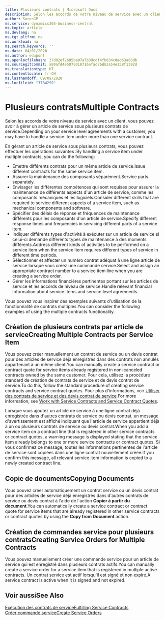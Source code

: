 ```yaml
---
title: Plusieurs contrats | Microsoft Docs
description: Selon les accords de votre niveau de service avec un client, vous pouvez avoir à gérer un article de service sous plusieurs contrats de service.
author: SorenGP
ms.service: dynamics365-business-central
ms.topic: article
ms.devlang: na
ms.tgt_pltfrm: na
ms.workload: na
ms.search.keywords: ''
ms.date: 04/01/2020
ms.author: edupont
ms.openlocfilehash: 37d02ef2685ba07a7b09cdf4fb034c0ad63a86db
ms.sourcegitcommit: a80afd4e5075018716efad76d82a54e158f1392d
ms.translationtype: HT
ms.contentlocale: fr-CH
ms.lasthandoff: 09/09/2020
ms.locfileid: "3784299"
---
```

# <a name="multiple-contracts"></a><span data-ttu-id="5fa94-103">Plusieurs contrats</span><span class="sxs-lookup"><span data-stu-id="5fa94-103">Multiple Contracts</span></span>
<span data-ttu-id="5fa94-104">Selon les accords de votre niveau de service avec un client, vous pouvez avoir à gérer un article de service sous plusieurs contrats de service.</span><span class="sxs-lookup"><span data-stu-id="5fa94-104">Depending on your service level agreements with a customer, you may have to handle a service item under more than one service contract.</span></span>  
  
<span data-ttu-id="5fa94-105">En gérant un article de service sous plusieurs contrats, vous pouvez effectuer les opérations suivantes :</span><span class="sxs-lookup"><span data-stu-id="5fa94-105">By handling a service item under multiple contracts, you can do the following:</span></span>  
  
* <span data-ttu-id="5fa94-106">Émettre différents contrats pour un même article de service.</span><span class="sxs-lookup"><span data-stu-id="5fa94-106">Issue different contracts for the same service item.</span></span>  
* <span data-ttu-id="5fa94-107">Assurer la maintenance des composants séparément.</span><span class="sxs-lookup"><span data-stu-id="5fa94-107">Service parts separately.</span></span>  
* <span data-ttu-id="5fa94-108">Envisager les différentes compétences qui sont requises pour assurer la maintenance de différents aspects d'un article de service, comme les composants mécaniques et les logiciels.</span><span class="sxs-lookup"><span data-stu-id="5fa94-108">Consider different skills that are required to service different aspects of a service item, such as mechanical components and software.</span></span>  
* <span data-ttu-id="5fa94-109">Spécifier des délais de réponse et fréquences de maintenance différents pour les composants d'un article de service.</span><span class="sxs-lookup"><span data-stu-id="5fa94-109">Specify different response times and frequencies in servicing different parts of a service item.</span></span>  
* <span data-ttu-id="5fa94-110">Indiquer différents types d'activité à exécuter sur un article de service si celui-ci demande différents types de maintenance à des moments différents.</span><span class="sxs-lookup"><span data-stu-id="5fa94-110">Address different kinds of activities to be performed on a service item when the service item requires different types of service in different time periods.</span></span>  
* <span data-ttu-id="5fa94-111">Sélectionner et affecter un numéro contrat adéquat à une ligne article de service lorsque vous créez une commande service.</span><span class="sxs-lookup"><span data-stu-id="5fa94-111">Select and assign an appropriate contract number to a service item line when you are creating a service order.</span></span>  
* <span data-ttu-id="5fa94-112">Gérer les informations financières pertinentes portant sur les articles de service et les accords de niveau de service.</span><span class="sxs-lookup"><span data-stu-id="5fa94-112">Handle relevant financial information about service items and service level agreements.</span></span>  
  
<span data-ttu-id="5fa94-113">Vous pouvez vous inspirer des exemples suivants d'utilisation de la fonctionnalité de contrats multiples.</span><span class="sxs-lookup"><span data-stu-id="5fa94-113">You can consider the following examples of using the multiple contracts functionality.</span></span>  
  
## <a name="creating-multiple-contracts-per-service-item"></a><span data-ttu-id="5fa94-114">Création de plusieurs contrats par article de service</span><span class="sxs-lookup"><span data-stu-id="5fa94-114">Creating Multiple Contracts per Service Item</span></span>  
<span data-ttu-id="5fa94-115">Vous pouvez créer manuellement un contrat de service ou un devis contrat pour des articles de service déjà enregistrés dans des contrats non annulés appartenant à un même client.</span><span class="sxs-lookup"><span data-stu-id="5fa94-115">You can manually create a service contract or contract quote for service items already registered in non-canceled contracts owned by the same customer.</span></span> <span data-ttu-id="5fa94-116">Pour cela, utilisez la procédure standard de création de contrats de service et de devis contrat de service.</span><span class="sxs-lookup"><span data-stu-id="5fa94-116">To do this, follow the standard procedure of creating service contracts and service contract quotes.</span></span> <span data-ttu-id="5fa94-117">Pour plus d'informations, voir [Utiliser des contrats de service et des devis contrat de service](service-how-to-create-service-contracts-and-service-contract-quotes.md).</span><span class="sxs-lookup"><span data-stu-id="5fa94-117">For more information, see [Work with Service Contracts and Service Contract Quotes](service-how-to-create-service-contracts-and-service-contract-quotes.md).</span></span>  
  
<span data-ttu-id="5fa94-118">Lorsque vous ajoutez un article de service à une ligne contrat déjà enregistrée dans d'autres contrats de service ou devis contrat, un message d'avertissement est affiché indiquant que l'article de service appartient déjà à un ou plusieurs contrats de service ou devis contrat.</span><span class="sxs-lookup"><span data-stu-id="5fa94-118">When you add a service item on a contract line that is registered in other service contracts or contract quotes, a warning message is displayed stating that the service item already belongs to one or more service contracts or contract quotes.</span></span> <span data-ttu-id="5fa94-119">Si vous confirmez ce message, toutes les informations pertinentes de l'article de service sont copiées dans une ligne contrat nouvellement créée.</span><span class="sxs-lookup"><span data-stu-id="5fa94-119">If you confirm this message, all relevant service item information is copied to a newly created contract line.</span></span>  
  
## <a name="copying-documents"></a><span data-ttu-id="5fa94-120">Copie de documents</span><span class="sxs-lookup"><span data-stu-id="5fa94-120">Copying Documents</span></span>  
<span data-ttu-id="5fa94-121">Vous pouvez créer automatiquement un contrat service ou un devis contrat pour des articles de service déjà enregistrés dans d'autres contrats de service ou devis contrat à l'aide de l'action **Copier à partir du document**.</span><span class="sxs-lookup"><span data-stu-id="5fa94-121">You can automatically create a service contract or contract quote for service items that are already registered in other service contracts or contract quotes by using the **Copy from Document** action.</span></span>  
  
## <a name="creating-service-orders-for-multiple-contracts"></a><span data-ttu-id="5fa94-122">Création de commandes service pour plusieurs contrats</span><span class="sxs-lookup"><span data-stu-id="5fa94-122">Creating Service Orders for Multiple Contracts</span></span>  
<span data-ttu-id="5fa94-123">Vous pouvez manuellement créer une commande service pour un article de service qui est enregistré dans plusieurs contrats actifs.</span><span class="sxs-lookup"><span data-stu-id="5fa94-123">You can manually create a service order for a service item that is registered in multiple active contracts.</span></span> <span data-ttu-id="5fa94-124">Un contrat service est actif lorsqu'il est signé et non expiré.</span><span class="sxs-lookup"><span data-stu-id="5fa94-124">A service contract is active when it is signed and not expired.</span></span>  
  
## <a name="see-also"></a><span data-ttu-id="5fa94-125">Voir aussi</span><span class="sxs-lookup"><span data-stu-id="5fa94-125">See Also</span></span>  
[<span data-ttu-id="5fa94-126">Exécution des contrats de service</span><span class="sxs-lookup"><span data-stu-id="5fa94-126">Fulfilling Service Contracts</span></span>](service-fulfill-service-contracts.md)  
[<span data-ttu-id="5fa94-127">Créer commande service</span><span class="sxs-lookup"><span data-stu-id="5fa94-127">Create Service Orders</span></span>](service-how-to-create-service-orders.md)  
